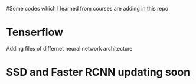 #Some codes which I learned from courses are adding in this repo 
# Tenserflow

Adding files of differnet neural network architecture

# SSD and Faster RCNN updating soon



